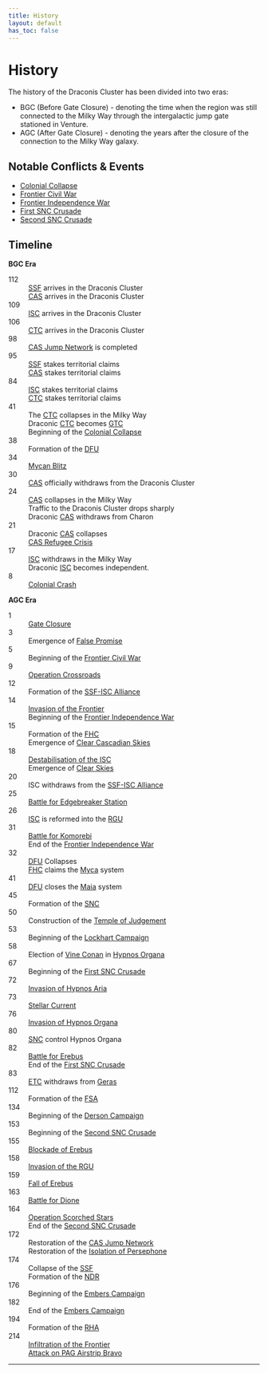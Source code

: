 ```yaml
---
title: History
layout: default
has_toc: false
---
```


# History
The history of the Draconis Cluster has been divided into two eras:
* BGC (Before Gate Closure) - denoting the time when the region was still connected to the Milky Way through the intergalactic jump gate stationed in Venture.
* AGC (After Gate Closure) - denoting the years after the closure of the connection to the Milky Way galaxy.

## Notable Conflicts & Events
* [Colonial Collapse](./events/colonial_collapse.html)
* [Frontier Civil War](./conflicts/frontier_civil_war.html)
* [Frontier Independence War](./conflicts/frontier_independence_war.html)
* [First SNC Crusade](./conflicts/first_snc_crusade.html)
* [Second SNC Crusade](./conflicts/second_snc_crusade.html)

## Timeline
**BGC Era**
<dl>
    <dt>112</dt><dd>
        <a href="../factions/ssf.html">SSF</a> arrives in the Draconis Cluster<br>
        <a href="../factions/cas.html">CAS</a> arrives in the Draconis Cluster
    </dd>
    <dt>109</dt><dd>
        <a href="../factions/isc.html">ISC</a> arrives in the Draconis Cluster
    </dd>
    <dt>106</dt><dd>
        <a href="../factions/ctc.html">CTC</a> arrives in the Draconis Cluster
    </dd>
    <dt>98</dt><dd>
        <a href="../systems/">CAS Jump Network</a> is completed
    </dd>
    <dt>95</dt><dd>
        <a href="../factions/ssf.html">SSF</a> stakes territorial claims<br>
        <a href="../factions/cas.html">CAS</a> stakes territorial claims
    </dd>
    <dt>84</dt><dd>
        <a href="../factions/isc.html">ISC</a> stakes territorial claims<br>
        <a href="../factions/ctc.html">CTC</a> stakes territorial claims
    </dd>
    <!-- <dt>63</dt><dd>
        All remaining systems are claimed by smaller powers, with the exception of <a href="../systems/colossus/">Colossus</a>.
    </dd> -->
    <dt>41</dt><dd>
        The <a href="../factions/etc.html">CTC</a> collapses in the Milky Way<br>
        Draconic <a href="../factions/etc.html">CTC</a> becomes <a href="../factions/etc.html">GTC</a><br>
        Beginning of the <a href="./events/colonial_collapse">Colonial Collapse</a>
    </dd>
    <dt>38</dt><dd>
        Formation of the <a href="../factions/dfu.html">DFU</a>
    </dd>
    <dt>34</dt><dd>
        <a href="./events/mycan_blitz.html">Mycan Blitz</a>
    </dd>
    <dt>30</dt><dd>
        <a href="../factions/cas.html">CAS</a> officially withdraws from the Draconis Cluster
    </dd>
    <dt>24</dt><dd>
        <a href="../factions/cas.html">CAS</a> collapses in the Milky Way<br>
        Traffic to the Draconis Cluster drops sharply<br>
        Draconic <a href="../factions/cas.html">CAS</a> withdraws from Charon
    </dd>
    <dt>21</dt><dd>
        Draconic <a href="../factions/cas.html">CAS</a> collapses<br>
        <a href="./events/cas_refugee_crisis.html">CAS Refugee Crisis</a>
    </dd>
    <dt>17</dt><dd>
        <a href="../factions/isc.html">ISC</a> withdraws in the Milky Way<br>
        Draconic <a href="../factions/isc.html">ISC</a> becomes independent.
    </dd>
    <dt>8</dt><dd>
        <a href="./events/colonial_collapse.md#colonial-crash">Colonial Crash</a>
    </dd>
</dl>

**AGC Era**
<dl>
    <dt>1</dt><dd>
        <a href="./events/gate_closure.html">Gate Closure</a>
    </dd>
    <dt>3</dt><dd>
        Emergence of <a href="../culture/movements/false_promise.html">False Promise</a>
    </dd>
    <dt>5</dt>
        <dd>Beginning of the <a href="./conflicts//frontier_civil_war.html">Frontier Civil War</a>
    </dd>
    <dt>9</dt><dd>
        <a href="./events/operation_crossroads.html">Operation Crossroads</a>
    </dd>
    <dt>12</dt><dd>
        Formation of the <a href="./events/ssf_isc_alliance.html">SSF-ISC Alliance</a>
    </dd>
    <dt>14</dt><dd>
        <a href="./events/invasion_of_the_frontier.html">Invasion of the Frontier</a><br>
        Beginning of the <a href="./conflicts/frontier_independence_war.html">Frontier Independence War</a>
    </dd>
    <dt>15</dt>
        <dd>Formation of the <a href="../factions/fhc.html">FHC</a><br>
        Emergence of <a href="../culture/movements/clear_skies.html#clear-cascadian">Clear Cascadian Skies</a>
    </dd>
    <dt>18</dt><dd>
        <a href="./events/destabilisation_of_the_isc.html">Destabilisation of the ISC</a><br>
        Emergence of <a href="../culture/movements/clear_skies.html">Clear Skies</a>
    </dd>
    <dt>20</dt><dd>
        ISC withdraws from the <a href="./events/ssf_isc_alliance.html">SSF-ISC Alliance</a>
    </dd>
    <dt>25</dt><dd>
        <a href="./events/battle_for_edgebreaker_station.html">Battle for Edgebreaker Station</a>
    </dd>
    <dt>26</dt><dd>
        <a href="../factions/isc.html">ISC</a> is reformed into the <a href="../factions/rgu.html">RGU</a>
    </dd>
    <dt>31</dt><dd>
        <a href="./events/battle_for_komorebi.md">Battle for Komorebi</a><br>
        End of the <a href="./conflicts/frontier_independence_war.md">Frontier Independence War</a>
        </dd>
    <dt>32</dt><dd>
        <a href="../factions/dfu.html">DFU</a> Collapses<br>
        <a href="../factions/fhc.html">FHC</a> claims the <a href="../systems/new_helios/">Myca</a> system
    </dd>
    <dt>41</dt><dd>
        <a href="../factions/dfu.html">DFU</a> closes the <a href="../systems/maia/">Maia</a> system
    </dd>
    <dt>45</dt><dd>
        Formation of the <a href="../factions/snc.html">SNC</a>
    </dd>
    <dt>50</dt><dd>
        Construction of the <a href="../systems/persephone/temple_of_judgement.html">Temple of Judgement</a>
    </dd>
    <dt>53</dt><dd>
        Beginning of the <a href="./events/lockhart_campaign.html">Lockhart Campaign</a>
    </dd>
    <dt>58</dt><dd>
        Election of <a href="../characters/vine_conan.html">Vine Conan</a> in <a href="../systems/hypnos_organa/">Hypnos Organa</a>
    </dd>
    <dt>67</dt><dd>
        Beginning of the <a href="./conflicts/first_snc_crusade.html">First SNC Crusade</a>
        </dd>
    <dt>72</dt><dd>
        <a href="./events/invasion_of_hypnos_aria.html">Invasion of Hypnos Aria</a>
        </dd>
    <dt>73</dt><dd>
        <a href="./events/stellar_current.html">Stellar Current</a>
        </dd>
    <dt>76</dt><dd>
        <a href="./events/invasion_hypnos_organa.html">Invasion of Hypnos Organa</a>
        </dd>
    <dt>80</dt><dd>
        <a href="../factions/snc.html">SNC</a> control Hypnos Organa
    </dd>
    <dt>82</dt><dd>
        <a href="./events/battle_for_erebus.html">Battle for Erebus</a><br>
        End of the <a href="./conflicts/first_snc_crusade.html">First SNC Crusade</a>
    </dd>
    <dt>83</dt><dd>
        <a href="../factions/etc.html">ETC</a> withdraws from <a href="../systems/geras/">Geras</a>
    </dd>
    <dt>112</dt>
        <dd>Formation of the <a href="../factions/fsa.html">FSA</a>
    </dd>
    <dt>134</dt>
        <dd>Beginning of the <a href="./events/derson_campaign.html">Derson Campaign</a>
    </dd>
    <dt>153</dt>
        <dd>Beginning of the <a href="./conflicts/second_snc_crusade.html">Second SNC Crusade</a>
    </dd>
    <dt>155</dt><dd>
        <a href="./events/blockade_of_erebus.html">Blockade of Erebus</a>
        </dd>
    <dt>158</dt><dd>
        <a href="./events/invasion_of_the_rgu.html">Invasion of the RGU</a>
    </dd>
    <dt>159</dt><dd>
        <a href="./events/fall_of_erebus.html">Fall of Erebus</a>
    </dd>
    <dt>163</dt><dd>
        <a href="./events/battle_for_dione.html">Battle for Dione</a>
    </dd>
    <dt>164</dt><dd>
        <a href="./events/operation_scorched_stars.html">Operation Scorched Stars</a><br>
        End of the <a href="./conflicts/second_snc_crusade.html">Second SNC Crusade</a>
    </dd>
    <dt>172</dt><dd>
        Restoration of the <a href="../systems/">CAS Jump Network</a><br>
        Restoration of the <a href="../systems/">Isolation of Persephone</a>
    </dd>
    <dt>174</dt><dd>
        Collapse of the <a href="../factions/ssf.html">SSF</a><br>
        Formation of the <a href="../factions/ndr.html">NDR</a>
    </dd>
    <dt>176</dt><dd>
        Beginning of the <a href="./events/embers_campaign.html">Embers Campaign</a>
        </dd>
    <dt>182</dt><dd>
        End of the <a href="./events/embers_campaign.html">Embers Campaign</a>
    </dd>
    <dt>194</dt><dd>
        Formation of the <a href="../factions/rha.html">RHA</a>
    </dd>
    <dt>214</dt><dd>
        <a href="./events/infiltration_of_the_frontier.html">Infiltration of the Frontier</a><br>
        <a href="./events/attack_on_pag_airstrip_bravo.html">Attack on PAG Airstrip Bravo</a>
    </dd>
</dl>

----
